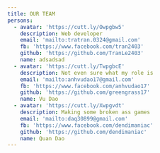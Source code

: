 ```yaml
---
title: OUR TEAM
persons:
  - avatar: 'https://cutt.ly/Owpgbw5'
    description: Web developer
    email: 'mailto:tratran.0324@gmail.com'
    fb: 'https://www.facebook.com/tran2403'
    github: 'https://github.com/TranLe2403'
    name: adsadsad
  - avatar: 'https://cutt.ly/TwpgbcE'
    description: Not even sure what my role is
    email: 'mailto:anhvudao17@gmail.com'
    fb: 'https://www.facebook.com/anhvudao17'
    github: 'https://github.com/greengrass17'
    name: Vu Dao
  - avatar: 'https://cutt.ly/Xwpgvdt'
    description: Making some broken ass games
    email: 'mailto:daq30899@gmail.com'
    fb: 'https://www.facebook.com/dendimaniac'
    github: 'https://github.com/dendimaniac'
    name: Quan Dao
---
```


